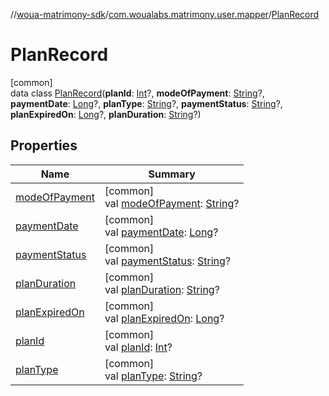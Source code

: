 //[woua-matrimony-sdk](../../../index.md)/[com.woualabs.matrimony.user.mapper](../index.md)/[PlanRecord](index.md)

# PlanRecord

[common]\
data class [PlanRecord](index.md)(**planId**: [Int](https://kotlinlang.org/api/latest/jvm/stdlib/kotlin/-int/index.html)?, **modeOfPayment**: [String](https://kotlinlang.org/api/latest/jvm/stdlib/kotlin/-string/index.html)?, **paymentDate**: [Long](https://kotlinlang.org/api/latest/jvm/stdlib/kotlin/-long/index.html)?, **planType**: [String](https://kotlinlang.org/api/latest/jvm/stdlib/kotlin/-string/index.html)?, **paymentStatus**: [String](https://kotlinlang.org/api/latest/jvm/stdlib/kotlin/-string/index.html)?, **planExpiredOn**: [Long](https://kotlinlang.org/api/latest/jvm/stdlib/kotlin/-long/index.html)?, **planDuration**: [String](https://kotlinlang.org/api/latest/jvm/stdlib/kotlin/-string/index.html)?)

## Properties

| Name | Summary |
|---|---|
| [modeOfPayment](mode-of-payment.md) | [common]<br>val [modeOfPayment](mode-of-payment.md): [String](https://kotlinlang.org/api/latest/jvm/stdlib/kotlin/-string/index.html)? |
| [paymentDate](payment-date.md) | [common]<br>val [paymentDate](payment-date.md): [Long](https://kotlinlang.org/api/latest/jvm/stdlib/kotlin/-long/index.html)? |
| [paymentStatus](payment-status.md) | [common]<br>val [paymentStatus](payment-status.md): [String](https://kotlinlang.org/api/latest/jvm/stdlib/kotlin/-string/index.html)? |
| [planDuration](plan-duration.md) | [common]<br>val [planDuration](plan-duration.md): [String](https://kotlinlang.org/api/latest/jvm/stdlib/kotlin/-string/index.html)? |
| [planExpiredOn](plan-expired-on.md) | [common]<br>val [planExpiredOn](plan-expired-on.md): [Long](https://kotlinlang.org/api/latest/jvm/stdlib/kotlin/-long/index.html)? |
| [planId](plan-id.md) | [common]<br>val [planId](plan-id.md): [Int](https://kotlinlang.org/api/latest/jvm/stdlib/kotlin/-int/index.html)? |
| [planType](plan-type.md) | [common]<br>val [planType](plan-type.md): [String](https://kotlinlang.org/api/latest/jvm/stdlib/kotlin/-string/index.html)? |
